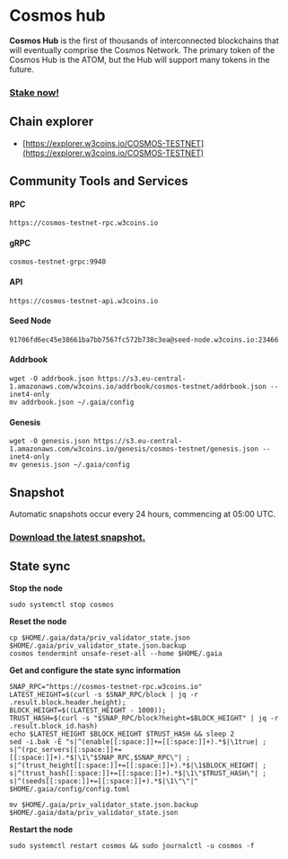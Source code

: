 # Cosmos hub

**Cosmos Hub** is the first of thousands of interconnected blockchains that will eventually comprise the Cosmos Network. The primary token of the Cosmos Hub is the ATOM, but the Hub will support many tokens in the future.

### [Stake now!](https://explorer.w3coins.io/COSMOS-TESTNET/staking/cosmosvaloper1uy97y2f8fm7l28tl0mr75pgdaf2rzxsg33zfpq)

## **Chain explorer**

* [https://explorer.w3coins.io/COSMOS-TESTNET](https://explorer.w3coins.io/COSMOS-TESTNET)

## Community Tools and Services

#### **RPC**

```
https://cosmos-testnet-rpc.w3coins.io
```

#### **gRPC**

```
cosmos-testnet-grpc:9940
```

#### **API**

```
https://cosmos-testnet-api.w3coins.io
```

#### **Seed Node**

```
91706fd6ec45e38661ba7bb7567fc572b738c3ea@seed-node.w3coins.io:23466
```

#### **Addrbook**&#x20;

```
wget -O addrbook.json https://s3.eu-central-1.amazonaws.com/w3coins.io/addrbook/cosmos-testnet/addrbook.json --inet4-only
mv addrbook.json ~/.gaia/config
```

#### **Genesis**

```
wget -O genesis.json https://s3.eu-central-1.amazonaws.com/w3coins.io/genesis/cosmos-testnet/genesis.json --inet4-only
mv genesis.json ~/.gaia/config
```

## Snapshot

Automatic snapshots occur every 24 hours, commencing at 05:00 UTC.

### [Download the latest snapshot.](https://s3.eu-central-1.amazonaws.com/w3coins.io/snapshots/cosmos-testnet/cosmos\_snapsot\_latest.tar.lz4)

## State sync

**Stop the node**

```
sudo systemctl stop cosmos
```

**Reset the node**

```
cp $HOME/.gaia/data/priv_validator_state.json $HOME/.gaia/priv_validator_state.json.backup
cosmos tendermint unsafe-reset-all --home $HOME/.gaia
```

**Get and configure the state sync information**

```
SNAP_RPC="https://cosmos-testnet-rpc.w3coins.io"
LATEST_HEIGHT=$(curl -s $SNAP_RPC/block | jq -r .result.block.header.height);
BLOCK_HEIGHT=$((LATEST_HEIGHT - 1000));
TRUST_HASH=$(curl -s "$SNAP_RPC/block?height=$BLOCK_HEIGHT" | jq -r .result.block_id.hash) 
echo $LATEST_HEIGHT $BLOCK_HEIGHT $TRUST_HASH && sleep 2
sed -i.bak -E "s|^(enable[[:space:]]+=[[:space:]]+).*$|\1true| ;
s|^(rpc_servers[[:space:]]+=[[:space:]]+).*$|\1\"$SNAP_RPC,$SNAP_RPC\"| ;
s|^(trust_height[[:space:]]+=[[:space:]]+).*$|\1$BLOCK_HEIGHT| ;
s|^(trust_hash[[:space:]]+=[[:space:]]+).*$|\1\"$TRUST_HASH\"| ;
s|^(seeds[[:space:]]+=[[:space:]]+).*$|\1\"\"|" $HOME/.gaia/config/config.toml
```

```
mv $HOME/.gaia/priv_validator_state.json.backup $HOME/.gaia/data/priv_validator_state.json
```

**Restart the node**

```
sudo systemctl restart cosmos && sudo journalctl -u cosmos -f
```

####
